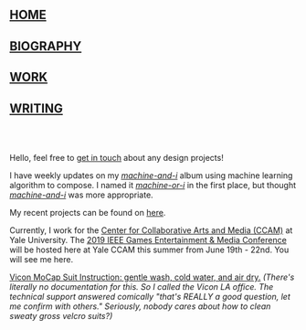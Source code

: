 ## [HOME](https://tianshu-z.github.io/)

## [BIOGRAPHY](biography.html)

## [WORK](work.html)

## [WRITING](writing.html)


<br>
<br>

<p>Hello, feel free to <a href = "https://tianshu-z.github.io/biography.html"><u>get in touch</u></a> about any design projects!</p>
    
<p>I have weekly updates on my <a href = "https://soundcloud.com/zoe-zhao-676421317/sets/machine-or-i"><i><u>machine-and-i</u></i></a> album using machine learning algorithm to compose. I named it <i><u>machine-or-i</u></i> in the first place, but thought <i><u>machine-and-i</u></i> was more appropriate.</p>

My recent projects can be found on <a href="https://tianshu-z.github.io/work.html">here</a>.

<p>Currently, I work for the <a href="https://ccam.yale.edu"> Center for Collaborative Arts and Media (CCAM)</a> at Yale University. The <a href = "https://www.ieee-gem.space/">2019 IEEE Games Entertainment & Media Conference</a> will be hosted here at Yale CCAM this summer from June 19th - 22nd. You will see me here.</p>

<p><u>Vicon MoCap Suit Instruction: gentle wash, cold water, and air dry.</u> <i>(There's literally no documentation for this. So I called the Vicon LA office. The technical support answered comically "that's REALLY a good question, let me confirm with others." Seriously, nobody cares about how to clean sweaty gross velcro suits?)</i></p>
